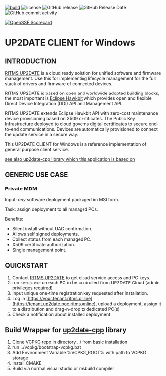 [![build](https://github.com/rtsoft-gmbh/up2date-win/actions/workflows/ci.yaml/badge.svg)](https://github.com/rtsoft-gmbh/up2date-win/actions/workflows/ci.yaml)
![license](https://img.shields.io/github/license/rtsoft-gmbh/up2date-win)
![GitHub release](https://img.shields.io/github/v/release/rtsoft-gmbh/up2date-win)
![GitHub Release Date](https://img.shields.io/github/release-date/rtsoft-gmbh/up2date-win)
![GitHub commit activity](https://img.shields.io/github/commit-activity/m/rtsoft-gmbh/up2date-win)

[![OpenSSF Scorecard](https://api.securityscorecards.dev/projects/github.com/rtsoft-gmbh/up2date-win/badge)](https://api.securityscorecards.dev/projects/github.com/rtsoft-gmbh/up2date-win)

# UP2DATE CLIENT for Windows

## INTRODUCTION

[RITMS UP2DATE](https://up2date.ritms.online) is a cloud ready solution for unified software and firmware management. Use this for implementing lifecycle management for the full stack of drivers and firmware of connected devices.

RITMS UP2DATE is based on open and worldwide adopted building blocks, the most important is [Eclipse Hawkbit](https://www.eclipse.org/ddi/) which provides open and flexible Direct Device Integration (DDI) API and Management API.

RITMS UP2DATE extends Eclipse Hawkbit API with zero-cost maintenance device provisioning based on X509 certificates. The Public Key Infrastructure deployed to cloud governs digital certificates to secure end-to-end communications. Devices are automatically provisioned to connect the update service in a secure way.

This UP2DATE CLIENT for Windows is a reference implementation of general purpose client service.

[see also up2date-cpp library which this application is based on](https://github.com/rtsoft-gmbh/up2date-cpp)

## GENERIC USE CASE

### Private MDM

Input: _any_ software deployment packaged im MSI form.

Task: assign deployment to all managed PCs.

Benefits:

* Silent install without UAC confirmation.
* Allows self signed deployments.
* Collect status from each managed PC.
* X509 certificate authorization.
* Single management point.

## QUICKSTART

1. Contact [RITMS UP2DATE](https://ritms.online) to get cloud service access and PC keys.
2. run `setup.exe` on each PC to be controlled from UP2DATE Cloud (admin privileges required)
3. Input unique one-time registration key requested after installation.
4. Log in [https://your.tenant.ritms.online](https://tenant.up2date.poc.ritms.online), upload a deployment, assign it to a distribution and drag-n-drop to dedicated PC(s)
5. Check a notification about installed deployment

## Build Wrapper for [up2date-cpp](https://github.com/rtsoft-gmbh/up2date-cpp) library
1. Clone [VCPKG repo](https://github.com/microsoft/vcpkg) in directory ../ from basic installation
2. run ../vcpkg/bootstrap-vcpkg.bat
3. Add Environment Variable %VCPKG_ROOT% with path to VCPKG storage
4. Install CMAKE 
5. Build via normal visual studio or msbuild compiler
